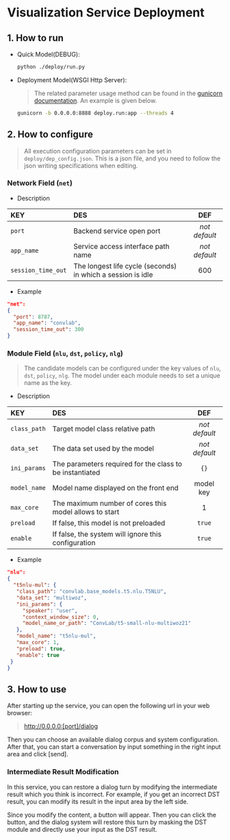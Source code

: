 # Visualization Service Deployment

## 1. How to run
- Quick Model(DEBUG):

  ```bash
  python ./deploy/run.py
  ```

- Deployment Model(WSGI Http Server):
  > The related parameter usage method can be found in the [gunicorn documentation](https://docs.gunicorn.org/en/stable/run.html). An example is given below.

  ```bash
  gunicorn -b 0.0.0.0:8888 deploy.run:app --threads 4
  ```

## 2. How to configure
> All execution configuration parameters can be set in `deploy/dep_config.json`. This is a json file, and you need to follow the json writing specifications when editing.

### Network Field (`net`)

  - Description

|KEY|DES|DEF|
|:---|:---|:---:|
|`port`|Backend service open port|_not default_|
|`app_name`|Service access interface path name|_not default_|
|`session_time_out`|The longest life cycle (seconds) in which a session is idle|600|

  - Example

  ```json
  "net":
  {
    "port": 8787,
    "app_name": "convlab",
    "session_time_out": 300
  }
  ```


### Module Field (`nlu`, `dst`, `policy`, `nlg`)
   > The candidate models can be configured under the key values of `nlu`, `dst`, `policy`, `nlg`. The model under each module needs to set a unique name as the key.

   - Description

|KEY|DES|DEF|
|:---|:---|:---:|
|`class_path`|Target model class relative path|_not default_|
|`data_set`|The data set used by the model|_not default_|
|`ini_params`|The parameters required for the class to be instantiated|`{}`|
|`model_name`|Model name displayed on the front end|model key|
|`max_core`|The maximum number of cores this model allows to start|1|
|`preload`|If false, this model is not preloaded|`true`|
|`enable`|If false, the system will ignore this configuration|`true`|

   - Example

   ```json
   "nlu":
   {
     "t5nlu-mul": {
      "class_path": "convlab.base_models.t5.nlu.T5NLU",
      "data_set": "multiwoz",
      "ini_params": {
        "speaker": "user",
        "context_window_size": 0,
        "model_name_or_path": "ConvLab/t5-small-nlu-multiwoz21"
      },
      "model_name": "t5nlu-mul",
      "max_core": 1,
      "preload": true,
      "enable": true
    }
   }
   ```

## 3. How to use
After starting up the service, you can open the following url in your web browser:
> http://0.0.0.0:[port]/dialog

Then you can choose an available dialog corpus and system configuration.
After that, you can start a conversation by input something in the right input area and click [send].

### Intermediate Result Modification
In this service, you can restore a dialog turn by modifying the intermediate result which you think is incorrect.
For example, if you get an incorrect DST result, you can modify its result in the input area by the left side. 

Since you modify the content, a button will appear. Then you can click the button, and the dialog system will restore this turn by masking the DST module and directly use your input as the DST result.

